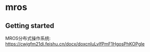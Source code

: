 # mros



## Getting started

MROS分布式操作系统: https://cwjgfm21di.feishu.cn/docx/doxcnIuLvlfPmF1HgosPhKOPgIe
